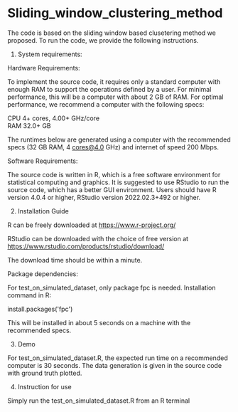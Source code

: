 # Sliding_window_clustering_method
The code is based on the sliding window based clusetering method we proposed.
To run the code, we provide the following instructions.

1. System requirements:

Hardware Requirements: 

To implement the source code, it requires only a standard computer with enough RAM to support the operations defined by a user. For minimal performance, this will be a computer with about 2 GB of RAM. For optimal performance, we recommend a computer with the following specs:

CPU	4+ cores, 4.00+ GHz/core   
RAM	32.0+ GB

The runtimes below are generated using a computer with the recommended specs (32 GB RAM, 4 cores@4.0 GHz) and internet of speed 200 Mbps.

Software Requirements:

The source code is written in R, which is a free software environment for statistical computing and graphics. 
It is suggested to use RStudio to run the source code, which has a better GUI environment.
Users should have R version 4.0.4 or higher, RStudio version 2022.02.3+492 or higher.


2. Installation Guide

R can be freely downloaded at https://www.r-project.org/ 

RStudio can be downloaded with the choice of free version at https://www.rstudio.com/products/rstudio/download/ 

The download time should be within a minute. 

Package dependencies:

For test_on_simulated_dataset, only package fpc is needed.
Installation command in R:

install.packages('fpc')

This will be installed in about 5 seconds on a machine with the recommended specs.


3. Demo

For test_on_simulated_dataset.R, the expected run time on a recommended computer is 30 seconds.
The data generation is given in the source code with ground truth plotted.

4. Instruction for use

Simply run the test_on_simulated_dataset.R from an R terminal
